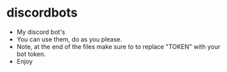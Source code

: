# discordbots
- My discord bot's
- You can use them, do as you please.
- Note, at the end of the files make sure to to replace "TOKEN" with your bot token.
- Enjoy